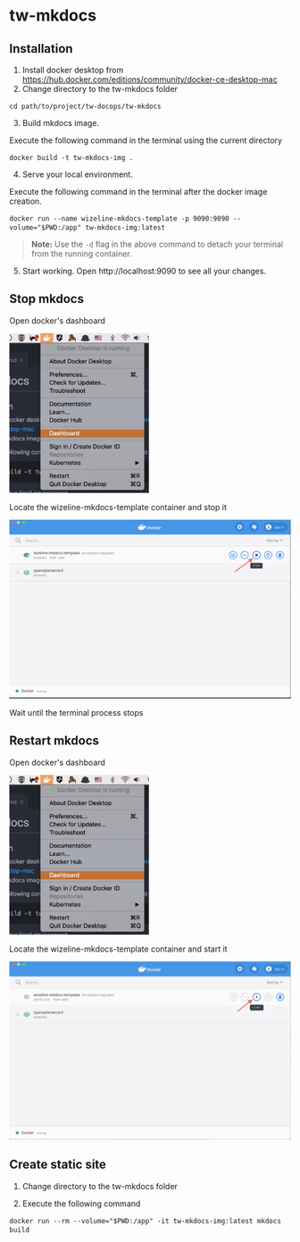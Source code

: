 # tw-mkdocs

## Installation

1. Install docker desktop from https://hub.docker.com/editions/community/docker-ce-desktop-mac
2. Change directory to the tw-mkdocs folder
```
cd path/to/project/tw-docops/tw-mkdocs
```
3. Build mkdocs image.

Execute the following command in the terminal using the current directory
```
docker build -t tw-mkdocs-img .
```
4. Serve your local environment.

Execute the following command in the terminal after the docker image creation.
```
docker run --name wizeline-mkdocs-template -p 9090:9090 --volume="$PWD:/app" tw-mkdocs-img:latest
```

>**Note:** Use the `-d` flag in the above command to detach your terminal from the running container.

5. Start working. Open http://localhost:9090 to see all your changes.

## Stop mkdocs

Open docker's dashboard

<img src="./docs/images/docker_dashboard.png" alt="Open docker's dashboard" width="250">


Locate the wizeline-mkdocs-template container and stop it

<img src="./docs/images/docker_stop.png" alt="Stop Docker" width="650">

Wait until the terminal process stops

## Restart mkdocs

Open docker's dashboard

<img src="./docs/images/docker_dashboard.png" alt="Open docker's dashboard" width="250">


Locate the wizeline-mkdocs-template container and start it

<img src="./docs/images/docker_restart.png" alt="Restart Docker" width="650">

## Create static site
1. Change directory to the tw-mkdocs folder

2. Execute the following command
```
docker run --rm --volume="$PWD:/app" -it tw-mkdocs-img:latest mkdocs build
```
